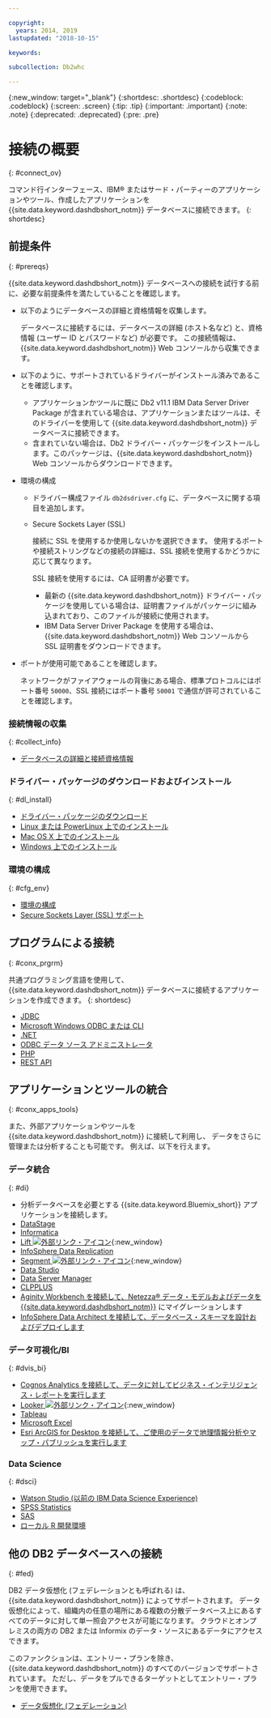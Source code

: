 ```yaml
---

copyright:
  years: 2014, 2019
lastupdated: "2018-10-15"

keywords:

subcollection: Db2whc

---
```


<!-- Attribute definitions --> 
{:new_window: target="_blank"}
{:shortdesc: .shortdesc}
{:codeblock: .codeblock}
{:screen: .screen}
{:tip: .tip}
{:important: .important}
{:note: .note}
{:deprecated: .deprecated}
{:pre: .pre}

# 接続の概要
{: #connect_ov}

コマンド行インターフェース、IBM® またはサード・パーティーのアプリケーションやツール、作成したアプリケーションを {{site.data.keyword.dashdbshort_notm}} データベースに接続できます。 
{: shortdesc}

## 前提条件
{: #prereqs}

{{site.data.keyword.dashdbshort_notm}} データベースへの接続を試行する前に、必要な前提条件を満たしていることを確認します。 

- 以下のようにデータベースの詳細と資格情報を収集します。

   データベースに接続するには、データベースの詳細 (ホスト名など) と、資格情報 (ユーザー ID とパスワードなど) が必要です。 この接続情報は、{{site.data.keyword.dashdbshort_notm}} Web コンソールから収集できます。

- 以下のように、サポートされているドライバーがインストール済みであることを確認します。

   - アプリケーションかツールに既に Db2 v11.1 IBM Data Server Driver Package が含まれている場合は、アプリケーションまたはツールは、そのドライバーを使用して {{site.data.keyword.dashdbshort_notm}} データベースに接続できます。
   - 含まれていない場合は、Db2 ドライバー・パッケージをインストールします。このパッケージは、{{site.data.keyword.dashdbshort_notm}} Web コンソールからダウンロードできます。

- 環境の構成

  - ドライバー構成ファイル `db2dsdriver.cfg` に、データベースに関する項目を追加します。
  - Secure Sockets Layer (SSL)

    接続に SSL を使用するか使用しないかを選択できます。 使用するポートや接続ストリングなどの接続の詳細は、SSL 接続を使用するかどうかに応じて異なります。

    SSL 接続を使用するには、CA 証明書が必要です。
    - 最新の {{site.data.keyword.dashdbshort_notm}} ドライバー・パッケージを使用している場合は、証明書ファイルがパッケージに組み込まれており、このファイルが接続に使用されます。
    - IBM Data Server Driver Package を使用する場合は、{{site.data.keyword.dashdbshort_notm}} Web コンソールから SSL 証明書をダウンロードできます。

- ポートが使用可能であることを確認します。

   ネットワークがファイアウォールの背後にある場合、標準プロトコルにはポート番号 `50000`、SSL 接続にはポート番号 `50001` で通信が許可されていることを確認します。

<!-- Before you can connect to your {{site.data.keyword.dashdbshort_notm}} database, verify that you completed downloading and installing the necessary components on the prerequisites checklist: 

- [Prerequisites checklist](prereqs.html) -->

### 接続情報の収集
{: #collect_info}

- [データベースの詳細と接続資格情報](/docs/services/Db2whc/connecting/credentials.html)

### ドライバー・パッケージのダウンロードおよびインストール
{: #dl_install}

- [ドライバー・パッケージのダウンロード](/docs/services/Db2whc/connecting/driver_pkg.html)
- [Linux または PowerLinux 上でのインストール](/docs/services/Db2whc/connecting/install_linux.html)
- [Mac OS X 上でのインストール](/docs/services/Db2whc/connecting/install_mac.html)
- [Windows 上でのインストール](/docs/services/Db2whc/connecting/install_win.html)

### 環境の構成
{: #cfg_env}

- [環境の構成](/docs/services/Db2whc/connecting/driver_pkg_cfg.html)
- [Secure Sockets Layer (SSL) サポート](/docs/services/Db2whc/connecting/ssl.html)

## プログラムによる接続
{: #conx_prgrm}

共通プログラミング言語を使用して、{{site.data.keyword.dashdbshort_notm}} データベースに接続するアプリケーションを作成できます。
{: shortdesc}

- [JDBC](/docs/services/Db2whc/connecting/jdbc.html)
- [Microsoft Windows ODBC または CLI](odbc_cli.html)
- [.NET](/docs/services/Db2whc/connecting/net_apps.html)
- [ODBC データ ソース アドミニストレータ](/docs/services/Db2whc/connecting/odbc_data_source_admin.html)
- [PHP](/docs/services/Db2whc/connecting/php.html)
- [REST API](/docs/services/Db2whc/connecting/rest_api.html)
<!-- - [C++]() -->
<!-- - [Java]() -->
<!-- - [Node.js]() -->
<!-- - [Perl]() -->
<!-- - [Python]() -->

## アプリケーションとツールの統合
{: #conx_apps_tools}

また、外部アプリケーションやツールを {{site.data.keyword.dashdbshort_notm}} に接続して利用し、
データをさらに管理または分析することも可能です。 例えば、以下を行えます。

### データ統合
{: #di}

- 分析データベースを必要とする {{site.data.keyword.Bluemix_short}} アプリケーションを接続します。
- [DataStage](/docs/services/Db2whc/connecting/data.html#datastage)
- [Informatica](/docs/services/Db2whc/connecting/data.html#informatica)
- [Lift ![外部リンク・アイコン](../../../icons/launch-glyph.svg "外部リンク・アイコン")](https://lift.ng.bluemix.net/#docs){:new_window}
- [InfoSphere Data Replication](/docs/services/Db2whc/connecting/data.html#idr)
- [Segment ![外部リンク・アイコン](../../../icons/launch-glyph.svg "外部リンク・アイコン")](https://segment.com/docs/destinations/db2/){:new_window}
- [Data Studio](/docs/services/Db2whc/connecting/data.html#data_studio)
- [Data Server Manager](/docs/services/Db2whc/connecting/data.html#dsm)
- [CLPPLUS](/docs/services/Db2whc/connecting/data.html#clpplus)
- [Aginity Workbench を接続して、Netezza® データ・モデルおよびデータを {{site.data.keyword.dashdbshort_notm}}](/docs/services/Db2whc/connecting/data.html#aginity_wb) にマイグレーションします
- [InfoSphere Data Architect を接続して、データベース・スキーマを設計およびデプロイします](/docs/services/Db2whc/connecting/data.html#ida)

### データ可視化/BI
{: #dvis_bi}

- [Cognos Analytics を接続して、データに対してビジネス・インテリジェンス・レポートを実行します](/docs/services/Db2whc/connecting/vis_bi.html#cognos)
- [Looker ![外部リンク・アイコン](../../../icons/launch-glyph.svg "外部リンク・アイコン")](https://docs.looker.com/setup-and-management/connecting-to-db){:new_window}
- [Tableau](/docs/services/Db2whc/connecting/vis_bi.html#tableau)
- [Microsoft Excel](/docs/services/Db2whc/connecting/vis_bi.html#excel)
- [Esri ArcGIS for Desktop を接続して、ご使用のデータで地理情報分析やマップ・パブリッシュを実行します](/docs/services/Db2whc/connecting/vis_bi.html#esri_arcgis)

### Data Science
{: #dsci}

- [Watson Studio (以前の IBM Data Science Experience)](/docs/services/Db2whc/connecting/data_sci.html#watson_studio)
- [SPSS Statistics](/docs/services/Db2whc/connecting/data_sci.html#spss_stats)
- [SAS](/docs/services/Db2whc/connecting/data_sci.html#sas)
- [ローカル R 開発環境](/docs/services/Db2whc/connecting/data_sci.html#r_dev_env)

## 他の DB2 データベースへの接続
{: #fed}

DB2 データ仮想化 (フェデレーションとも呼ばれる) は、{{site.data.keyword.dashdbshort_notm}} によってサポートされます。 データ仮想化によって、組織内の任意の場所にある複数の分散データベース上にあるすべてのデータに対して単一照会アクセスが可能になります。 クラウドとオンプレミスの両方の DB2 または Informix のデータ・ソースにあるデータにアクセスできます。 

このファンクションは、エントリー・プランを除き、{{site.data.keyword.dashdbshort_notm}} のすべてのバージョンでサポートされています。 ただし、データをプルできるターゲットとしてエントリー・プランを使用できます。

- [データ仮想化 (フェデレーション)](/docs/services/Db2whc/federation.html)


